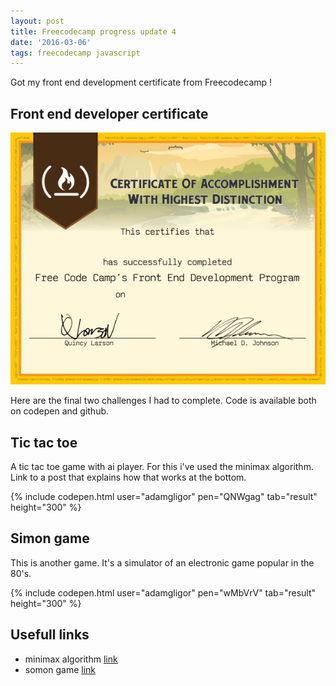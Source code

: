 ```yaml
---
layout: post
title: Freecodecamp progress update 4
date: '2016-03-06'
tags: freecodecamp javascript
---
```


Got my front end development certificate from Freecodecamp !

## Front end developer certificate

![placeholder](/public/fcc1.jpg "freecodecamp front end development certificate")

Here are the final two challenges I had to complete. Code is available both on codepen and github.

## Tic tac toe

A tic tac toe game with ai player. For this i've used the minimax algorithm. Link to a post that explains how that works at the bottom.

{% include codepen.html user="adamgligor" pen="QNWgag" tab="result" height="300" %}

## Simon game

This is another game. It's a simulator of an electronic game popular in the 80's.

{% include codepen.html user="adamgligor" pen="wMbVrV" tab="result" height="300" %}


## Usefull links

 - minimax algorithm [link](http://www.wisamyacteen.com/2012/11/an-artificial-intelligence-example-tic-tac-toe-using-c/)
 - somon game [link](https://en.wikipedia.org/wiki/Simon_(game))
